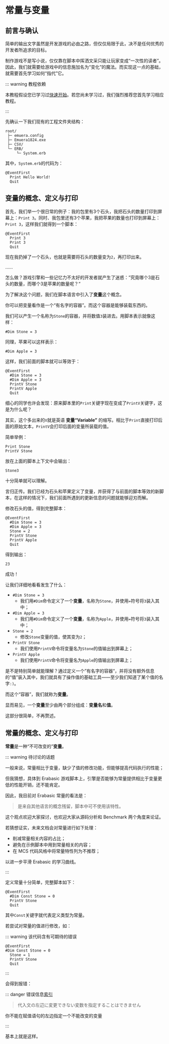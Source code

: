 # 常量与变量

## 前言与确认

简单的输出文字虽然是开发游戏的必由之路，但仅仅局限于此，决不是任何优秀的开发者所追求的目标。

制作游戏不是写小说，仅仅靠在脚本中挥洒文采只能让玩家变成“一次性的读者”。因此，我们就需要给游戏中的信息施加名为“变化”的魔法。而实现这一点的基础，就需要首先学习如何“指代”它。

::: warning 教程依赖

本教程假设您已学习过[快速开始](../Quick_Start)。若您尚未学习过，我们强烈推荐您首先学习相应教程。

:::

先确认一下我们现有的工程文件夹结构：

```
root/
 ├─ emuera.config
 ├─ Emuera1824.exe
 ├─ CSV/
 └─ ERB/
     └─ System.erb
```

其中，`System.erb`的代码为：

```basic
@EventFirst
  Print Hello World!
  Quit
```

## 变量的概念、定义与打印

首先，我们举一个很日常的例子：我的包里有3个石头，我把石头的数量打印到屏幕上：`Print 3`。同时、我包里还有3个苹果，我把苹果的数量也打印到屏幕上：`Print 3`，这样我们就得到一个脚本：

```basic{2-3}
@EventFirst
  Print 3
  Print 3
  Quit
```

现在我扔掉了一个石头，也就是需要将石头的数量变为`2`，再打印出来。

……

怎么做？游戏引擎和一些记忆力不太好的开发者就产生了迷惑：”究竟哪个3是石头的数量，而哪个3是苹果的数量呢？“

为了解决这个问题，我们在脚本语言中引入了**变量**这个概念。

你可以把变量看作是一个“有名字的容器”。而这个容器是能够装载东西的。

我们可以产生一个名称为`Stone`的容器，并将数值`3`装进去。用脚本表示就像这样：

```basic
#Dim Stone = 3
```

同理，苹果可以这样表示：

```basic
#Dim Apple = 3
```

这样，我们前面的脚本就可以等效于：

```basic{2-5}
@EventFirst
  #Dim Stone = 3
  #Dim Apple = 3
  PrintV Stone
  PrintV Apple
  Quit
```

细心的同学也许会发现：原来脚本里的`Print`关键字现在变成了`PrintV`关键字，这是为什么呢？

其实，这个多出来的`V`就是英语 **变量“Variable”** 的缩写。相比于`Print`直接打印后面的原始文本，`PrintV`会打印后面的变量所装载的值。

简单举例：

```
Print Stone
PrintV Stone
```

放在上面的脚本上下文中会输出：

```
Stone3
```

十分简单就可以理解。

言归正传。我们已经为石头和苹果定义了变量，并获得了与前面的脚本等效的新脚本，在这样的情况下，我们前面所遇到的更新信息的问题就能够迎刃而解。

修改石头的值，得到完整脚本：

```basic{4}
@EventFirst
  #Dim Stone = 3
  #Dim Apple = 3
  Stone = 2
  PrintV Stone
  PrintV Apple
  Quit
```

得到输出：

```
23
```

成功！

让我们详细地看看发生了什么：

- `#Dim Stone = 3`
  - 我们用`#Dim`命令定义了一个**变量**，名称为`Stone`，并使用`=`符号将`3`装入其中；
- `#Dim Apple = 3`
  - 我们用`#Dim`命令定义了一个**变量**，名称为`Apple`，并使用`=`符号将`3`装入其中；
- `Stone = 2`
  - 修改`Stone`变量的值，使其变为`2`；
- `PrintV Stone`
  - 我们使用`PrintV`命令将变量名为`Stone`的值输出到屏幕上；
- `PrintV Apple`
  - 我们使用`PrintV`命令将变量名为`Apple`的值输出到屏幕上；

是不是特别简单就能理解？通过定义一个”有名字的容器“，并将没有额外信息的“值”装入其中，我们就具有了操作值的基础工具——至少我们知道了某个值的名字`:)`。

而这个“容器”，我们就称为**变量**。

显而易见，一个**变量**至少由两个部分组成：**变量名**和**值**。

这部分很简单，不再赘述。

## 常量的概念、定义与打印

**常量**是一种“不可改变的”**变量**。

::: warning 待讨论的话题

一般来说，常量相比于变量，缺少了值的修改功能，但能够提高代码执行的性能；

但我猜想，具体到 Erabasic 游戏脚本上，引擎是否能够为常量提供相比于变量更低的性能开销，还不能肯定。

因此，我目前对 Erabasic 常量的看法是：

> 是来自其他语言的概念残留，脚本中可不使用该特性。

这个观点欢迎大家探讨，也欢迎大家从源码分析和 Benchmark 两个角度来论证。

若猜想证实，未来文档会对常量进行如下处理：

- 削减常量相关内容的占比；
- 避免在示例脚本中用到常量相关的内容；
- 在 MCS 代码风格中将常量特性列为不推荐；

以进一步平滑 Erabasic 的学习曲线。

:::

定义常量十分简单，完整脚本如下：

```basic
@EventFirst
  #Dim Const Stone = 0
  PrintV Stone
  Quit
```

其中`Const`关键字就代表定义类型为常量。

若尝试对常量的值进行修改，如：

::: warning 该代码含有可期待的错误

```basic
@EventFirst
#Dim Const Stone = 0
  Stone = 1
  PrintV Stone
  Quit
```

:::

会得到报错：

::: danger 错误信息<a href="javascript:alert('TODO')">索引</a>

> 代入文の左辺に変更できない変数を指定することはできません

你不能在赋值语句的左边指定一个不能改变的变量

:::

基本上就是这样。
